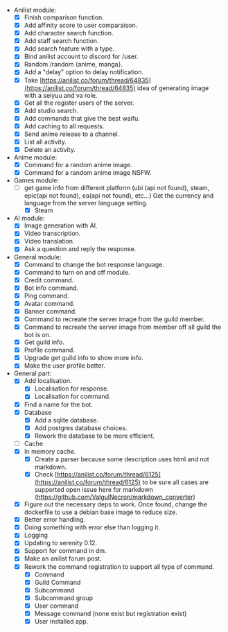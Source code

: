- Anilist module:
    - [X] Finish comparison function.
    - [X] Add affinity score to user comparaison.
    - [X] Add character search function.
    - [X] Add staff search function.
    - [X] Add search feature with a type.
    - [X] Bind anilist account to discord for /user.
    - [X] Random /random {anime, manga}.
    - [X] Add a "delay" option to delay notification.
    - [X] Take [https://anilist.co/forum/thread/64835](https://anilist.co/forum/thread/64835) idea of generating image
      with a seiyuu and va role.
    - [X] Get all the register users of the server.
    - [X] Add studio search.
    - [X] Add commands that give the best waifu.
    - [X] Add caching to all requests.
    - [X] Send anime release to a channel.
    - [X] List all activity.
    - [X] Delete an activity.

- Anime module:
    - [X] Command for a random anime image.
    - [X] Command for a random anime image NSFW.

- Games module:
    - [ ] get game info from different platform (ubi (api not found), steam, epic(api not found), ea(api not found),
      etc…)
      Get the currency and language from the server language setting.
        - [X] Steam

- AI module:
    - [X] Image generation with AI.
    - [X] Video transcription.
    - [X] Video translation.
    - [X] Ask a question and reply the response.

- General module:
    - [X] Command to change the bot response language.
    - [X] Command to turn on and off module.
    - [X] Credit command.
    - [X] Bot info command.
    - [X] Ping command.
    - [X] Avatar command.
    - [X] Banner command.
    - [X] Command to recreate the server image from the guild member.
    - [X] Command to recreate the server image from member off all guild the bot is on.
    - [X] Get guild info.
    - [X] Profile command.
    - [X] Upgrade get guild info to show more info.
    - [X] Make the user profile better.

- General part:
    - [X] Add localisation.
        - [X] Localisation for response.
        - [X] Localisation for command.
    - [X] Find a name for the bot.
    - [X] Database
        - [x] Add a sqlite database.
        - [X] Add postgres database choices.
        - [X] Rework the database to be more efficient.
    - [ ] Cache
    - [X] In memory cache.
        - [X] Create a parser because some description uses html and not markdown.
        - [X] Check [https://anilist.co/forum/thread/6125](https://anilist.co/forum/thread/6125) to be sure all cases
          are
          supported open issue here for markdown (https://github.com/ValgulNecron/markdown_converter)
    - [X] Figure out the necessary deps to work. Once found, change the dockerfile to use a debian base image to reduce
      size.
    - [X] Better error handling.
    - [X] Doing something with error else than logging it.
    - [X] Logging
    - [X] Updating to serenity 0.12.
    - [X] Support for command in dm.
    - [X] Make an anilist forum post.
    - [X] Rework the command registration to support all type of command.
        - [X] Command
        - [X] Guild Command
        - [X] Subcommand
        - [X] Subcommand group
        - [X] User command
        - [X] Message command (none exist but registration exist)
        - [X] User installed app.